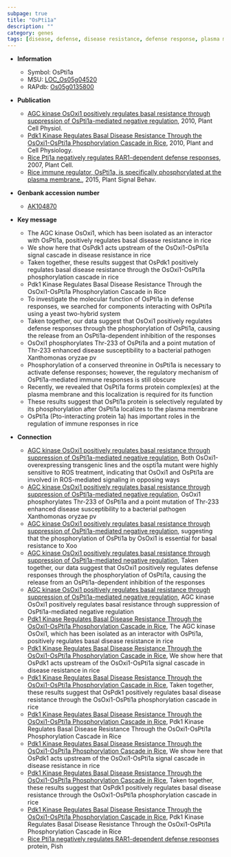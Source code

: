 ```yaml
---
subpage: true
title: "OsPti1a"
description: ""
category: genes
tags: [disease, defense, disease resistance, defense response, plasma membrane, immune response]
---
```


* **Information**  
    + Symbol: OsPti1a  
    + MSU: [LOC_Os05g04520](http://rice.plantbiology.msu.edu/cgi-bin/ORF_infopage.cgi?orf=LOC_Os05g04520)  
    + RAPdb: [Os05g0135800](http://rapdb.dna.affrc.go.jp/viewer/gbrowse_details/irgsp1?name=Os05g0135800)  

* **Publication**  
    + [AGC kinase OsOxi1 positively regulates basal resistance through suppression of OsPti1a-mediated negative regulation](http://www.ncbi.nlm.nih.gov/pubmed?term=AGC+kinase+OsOxi1+positively+regulates+basal+resistance+through+suppression+of+OsPti1a-mediated+negative+regulation%5BTitle%5D), 2010, Plant Cell Physiol.
    + [Pdk1 Kinase Regulates Basal Disease Resistance Through the OsOxi1-OsPti1a Phosphorylation Cascade in Rice](http://www.ncbi.nlm.nih.gov/pubmed?term=Pdk1+Kinase+Regulates+Basal+Disease+Resistance+Through+the+OsOxi1-OsPti1a+Phosphorylation+Cascade+in+Rice%5BTitle%5D), 2010, Plant and Cell Physiology.
    + [Rice Pti1a negatively regulates RAR1-dependent defense responses](http://www.ncbi.nlm.nih.gov/pubmed?term=Rice+Pti1a+negatively+regulates+RAR1-dependent+defense+responses%5BTitle%5D), 2007, Plant Cell.
    + [Rice immune regulator, OsPti1a, is specifically phosphorylated at the plasma membrane.](http://www.ncbi.nlm.nih.gov/pubmed?term=Rice+immune+regulator,+OsPti1a,+is+specifically+phosphorylated+at+the+plasma+membrane.%5BTitle%5D), 2015, Plant Signal Behav.

* **Genbank accession number**  
    + [AK104870](http://www.ncbi.nlm.nih.gov/nuccore/AK104870)

* **Key message**  
    + The AGC kinase OsOxi1, which has been isolated as an interactor with OsPti1a, positively regulates basal disease resistance in rice
    + We show here that OsPdk1 acts upstream of the OsOxi1-OsPti1a signal cascade in disease resistance in rice
    + Taken together, these results suggest that OsPdk1 positively regulates basal disease resistance through the OsOxi1-OsPti1a phosphorylation cascade in rice
    + Pdk1 Kinase Regulates Basal Disease Resistance Through the OsOxi1-OsPti1a Phosphorylation Cascade in Rice
    + To investigate the molecular function of OsPti1a in defense responses, we searched for components interacting with OsPti1a using a yeast two-hybrid system
    + Taken together, our data suggest that OsOxi1 positively regulates defense responses through the phosphorylation of OsPti1a, causing the release from an OsPti1a-dependent inhibition of the responses
    + OsOxi1 phosphorylates Thr-233 of OsPti1a and a point mutation of Thr-233 enhanced disease susceptibility to a bacterial pathogen Xanthomonas oryzae pv
    + Phosphorylation of a conserved threonine in OsPti1a is necessary to activate defense responses; however, the regulatory mechanism of OsPti1a-mediated immune responses is still obscure
    + Recently, we revealed that OsPti1a forms protein complex(es) at the plasma membrane and this localization is required for its function
    + These results suggest that OsPti1a protein is selectively regulated by its phosphorylation after OsPti1a localizes to the plasma membrane
    + OsPti1a (Pto-interacting protein 1a) has important roles in the regulation of immune responses in rice

* **Connection**  
    + [AGC kinase OsOxi1 positively regulates basal resistance through suppression of OsPti1a-mediated negative regulation](http://www.ncbi.nlm.nih.gov/pubmed?term=AGC+kinase+OsOxi1+positively+regulates+basal+resistance+through+suppression+of+OsPti1a-mediated+negative+regulation%5BTitle%5D), Both OsOxi1-overexpressing transgenic lines and the ospti1a mutant were highly sensitive to ROS treatment, indicating that OsOxi1 and OsPti1a are involved in ROS-mediated signaling in opposing ways
    + [AGC kinase OsOxi1 positively regulates basal resistance through suppression of OsPti1a-mediated negative regulation](http://www.ncbi.nlm.nih.gov/pubmed?term=AGC+kinase+OsOxi1+positively+regulates+basal+resistance+through+suppression+of+OsPti1a-mediated+negative+regulation%5BTitle%5D), OsOxi1 phosphorylates Thr-233 of OsPti1a and a point mutation of Thr-233 enhanced disease susceptibility to a bacterial pathogen Xanthomonas oryzae pv
    + [AGC kinase OsOxi1 positively regulates basal resistance through suppression of OsPti1a-mediated negative regulation](Xoo), suggesting that the phosphorylation of OsPti1a by OsOxi1 is essential for basal resistance to Xoo
    + [AGC kinase OsOxi1 positively regulates basal resistance through suppression of OsPti1a-mediated negative regulation](http://www.ncbi.nlm.nih.gov/pubmed?term=AGC+kinase+OsOxi1+positively+regulates+basal+resistance+through+suppression+of+OsPti1a-mediated+negative+regulation%5BTitle%5D), Taken together, our data suggest that OsOxi1 positively regulates defense responses through the phosphorylation of OsPti1a, causing the release from an OsPti1a-dependent inhibition of the responses
    + [AGC kinase OsOxi1 positively regulates basal resistance through suppression of OsPti1a-mediated negative regulation](http://www.ncbi.nlm.nih.gov/pubmed?term=AGC+kinase+OsOxi1+positively+regulates+basal+resistance+through+suppression+of+OsPti1a-mediated+negative+regulation%5BTitle%5D), AGC kinase OsOxi1 positively regulates basal resistance through suppression of OsPti1a-mediated negative regulation
    + [Pdk1 Kinase Regulates Basal Disease Resistance Through the OsOxi1-OsPti1a Phosphorylation Cascade in Rice](http://www.ncbi.nlm.nih.gov/pubmed?term=Pdk1+Kinase+Regulates+Basal+Disease+Resistance+Through+the+OsOxi1-OsPti1a+Phosphorylation+Cascade+in+Rice%5BTitle%5D), The AGC kinase OsOxi1, which has been isolated as an interactor with OsPti1a, positively regulates basal disease resistance in rice
    + [Pdk1 Kinase Regulates Basal Disease Resistance Through the OsOxi1-OsPti1a Phosphorylation Cascade in Rice](http://www.ncbi.nlm.nih.gov/pubmed?term=Pdk1+Kinase+Regulates+Basal+Disease+Resistance+Through+the+OsOxi1-OsPti1a+Phosphorylation+Cascade+in+Rice%5BTitle%5D), We show here that OsPdk1 acts upstream of the OsOxi1-OsPti1a signal cascade in disease resistance in rice
    + [Pdk1 Kinase Regulates Basal Disease Resistance Through the OsOxi1-OsPti1a Phosphorylation Cascade in Rice](http://www.ncbi.nlm.nih.gov/pubmed?term=Pdk1+Kinase+Regulates+Basal+Disease+Resistance+Through+the+OsOxi1-OsPti1a+Phosphorylation+Cascade+in+Rice%5BTitle%5D), Taken together, these results suggest that OsPdk1 positively regulates basal disease resistance through the OsOxi1-OsPti1a phosphorylation cascade in rice
    + [Pdk1 Kinase Regulates Basal Disease Resistance Through the OsOxi1-OsPti1a Phosphorylation Cascade in Rice](http://www.ncbi.nlm.nih.gov/pubmed?term=Pdk1+Kinase+Regulates+Basal+Disease+Resistance+Through+the+OsOxi1-OsPti1a+Phosphorylation+Cascade+in+Rice%5BTitle%5D), Pdk1 Kinase Regulates Basal Disease Resistance Through the OsOxi1-OsPti1a Phosphorylation Cascade in Rice
    + [Pdk1 Kinase Regulates Basal Disease Resistance Through the OsOxi1-OsPti1a Phosphorylation Cascade in Rice](http://www.ncbi.nlm.nih.gov/pubmed?term=Pdk1+Kinase+Regulates+Basal+Disease+Resistance+Through+the+OsOxi1-OsPti1a+Phosphorylation+Cascade+in+Rice%5BTitle%5D), We show here that OsPdk1 acts upstream of the OsOxi1-OsPti1a signal cascade in disease resistance in rice
    + [Pdk1 Kinase Regulates Basal Disease Resistance Through the OsOxi1-OsPti1a Phosphorylation Cascade in Rice](http://www.ncbi.nlm.nih.gov/pubmed?term=Pdk1+Kinase+Regulates+Basal+Disease+Resistance+Through+the+OsOxi1-OsPti1a+Phosphorylation+Cascade+in+Rice%5BTitle%5D), Taken together, these results suggest that OsPdk1 positively regulates basal disease resistance through the OsOxi1-OsPti1a phosphorylation cascade in rice
    + [Pdk1 Kinase Regulates Basal Disease Resistance Through the OsOxi1-OsPti1a Phosphorylation Cascade in Rice](http://www.ncbi.nlm.nih.gov/pubmed?term=Pdk1+Kinase+Regulates+Basal+Disease+Resistance+Through+the+OsOxi1-OsPti1a+Phosphorylation+Cascade+in+Rice%5BTitle%5D), Pdk1 Kinase Regulates Basal Disease Resistance Through the OsOxi1-OsPti1a Phosphorylation Cascade in Rice
    + [Rice Pti1a negatively regulates RAR1-dependent defense responses](R) protein, Pish




